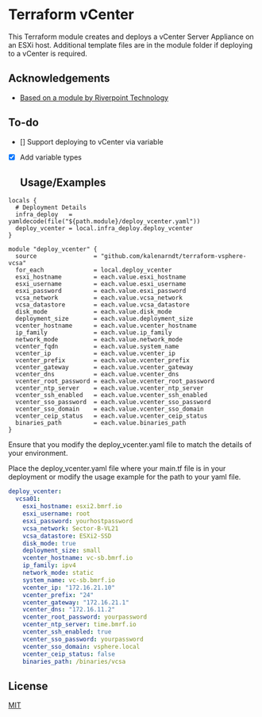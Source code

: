 
# Terraform vCenter

This Terraform module creates and deploys a vCenter Server Appliance on an ESXi host. Additional template files are in the module folder if deploying to a vCenter is required. 


## Acknowledgements

 - [Based on a module by Riverpoint Technology](https://github.com/rptcloud/terraform-vsphere-vcsa)

## To-do

- [] Support deploying to vCenter via variable
- [x] Add variable types

  ## Usage/Examples

```hcl
locals {
  # Deployment Details
  infra_deploy   = yamldecode(file("${path.module}/deploy_vcenter.yaml"))
  deploy_vcenter = local.infra_deploy.deploy_vcenter
}

module "deploy_vcenter" {
  source                = "github.com/kalenarndt/terraform-vsphere-vcsa"
  for_each              = local.deploy_vcenter
  esxi_hostname         = each.value.esxi_hostname
  esxi_username         = each.value.esxi_username
  esxi_password         = each.value.esxi_password
  vcsa_network          = each.value.vcsa_network
  vcsa_datastore        = each.value.vcsa_datastore
  disk_mode             = each.value.disk_mode
  deployment_size       = each.value.deployment_size
  vcenter_hostname      = each.value.vcenter_hostname
  ip_family             = each.value.ip_family
  network_mode          = each.value.network_mode
  vcenter_fqdn          = each.value.system_name
  vcenter_ip            = each.value.vcenter_ip
  vcenter_prefix        = each.value.vcenter_prefix
  vcenter_gateway       = each.value.vcenter_gateway
  vcenter_dns           = each.value.vcenter_dns
  vcenter_root_password = each.value.vcenter_root_password
  vcenter_ntp_server    = each.value.vcenter_ntp_server
  vcenter_ssh_enabled   = each.value.vcenter_ssh_enabled
  vcenter_sso_password  = each.value.vcenter_sso_password
  vcenter_sso_domain    = each.value.vcenter_sso_domain
  vcenter_ceip_status   = each.value.vcenter_ceip_status
  binaries_path         = each.value.binaries_path
}
```
Ensure that you modify the deploy_vcenter.yaml file to match the details of your environment. 

Place the deploy_vcenter.yaml file where your main.tf file is in your deployment or modify the usage example for the path to your yaml file.

```yaml
deploy_vcenter:
  vcsa01:
    esxi_hostname: esxi2.bmrf.io
    esxi_username: root
    esxi_password: yourhostpassword
    vcsa_network: Sector-B-VL21
    vcsa_datastore: ESXi2-SSD
    disk_mode: true
    deployment_size: small
    vcenter_hostname: vc-sb.bmrf.io
    ip_family: ipv4
    network_mode: static
    system_name: vc-sb.bmrf.io
    vcenter_ip: "172.16.21.10"
    vcenter_prefix: "24"
    vcenter_gateway: "172.16.21.1"
    vcenter_dns: "172.16.11.2"
    vcenter_root_password: yourpassword
    vcenter_ntp_server: time.bmrf.io
    vcenter_ssh_enabled: true
    vcenter_sso_password: yourpassword
    vcenter_sso_domain: vsphere.local
    vcenter_ceip_status: false
    binaries_path: /binaries/vcsa
```
## License

[MIT](https://choosealicense.com/licenses/mit/)

  
